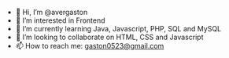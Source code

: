 - 👋 Hi, I’m @avergaston
- 👀 I’m interested in Frontend
- 🌱 I’m currently learning Java, Javascript, PHP, SQL and MySQL
- 💞️ I’m looking to collaborate on HTML, CSS and Javascript
- 📫 How to reach me: gaston0523@gmail.com

<!---
avergaston/avergaston is a ✨ special ✨ repository because its `README.md` (this file) appears on your GitHub profile.
You can click the Preview link to take a look at your changes.
--->
